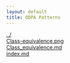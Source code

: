 ```yaml
---
layout: default
title: ODPA Patterns
---
```

  
[../](../)  
[Class-equivalence.png](./Class-equivalence.png)  
[Class_equivalence.md](./Class_equivalence.md)  
[index.md](./index.md)  
